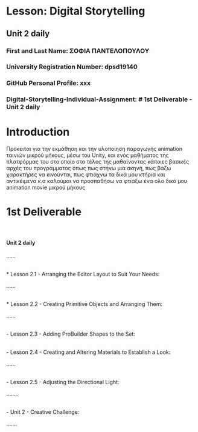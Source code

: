 
# Lesson: Digital Storytelling

## Unit 2 daily

### First and Last Name: ΣΟΦΙΑ ΠΑΝΤΕΛΟΠΟΥΛΟΥ
### University Registration Number: dpsd19140
### GitHub Personal Profile: xxx
### Digital-Storytelling-Individual-Assignment: # 1st Deliverable - Unit 2 daily

# Introduction
<p> Προκειται για την εκμάθηση και την υλοποίηση παραγωγής animation ταινιών μικρού μήκους,
μέσω του Unity, και ενός μαθήματος της πλατφόρμας του στο οποίο στο τέλος της μαθαίνοντας κάποιες βασικές αρχές του προγράμματος όπως πως στήνω μια σκηνή, πως βάζω χαρακτήρες να κινούνται, πως φτιάχνω τα δικά μου κτήρια και αντικέιμενα κ.α καλούμαι να προσπαθήσω να φτιάξω ένα ολο δικό μου animation movie μικρού μήκους </p>


# 1st Deliverable
<br>
<h4> Unit 2 daily </h4>
<p>......</p>
<br>
 * Lesson 2.1 - Arranging the Editor Layout to Suit Your Needs: 
 <p>......</p>
 
 <br>
 * Lesson 2.2 - Creating Primitive Objects and Arranging Them:
 <p>......</p>
 
 <br>
 - Lesson 2.3 - Adding ProBuilder Shapes to the Set:
 <p></p>
 
 <br>
 - Lesson 2.4 - Creating and Altering Materials to Establish a Look:
 <p>......</p>
 
 <br>
 - Lesson 2.5 - Adjusting the Directional Light: 
 <p>........</p>
 
 <br>
 - Unit 2 - Creative Challenge:
 <p>.......</p>
 <br>



